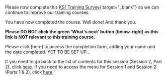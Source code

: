 Please now complete this [KS1 Training Survey](https://docs.google.com/forms/d/1dfKT3_hbo0iDiEM6Mt-Nu9YHkEJOUQD4drcDmXKlARs/edit){:target="_blank"} so we can continue to improve our training courses.

You have now completed the course. Well done! And thank you.

**Please DO NOT click the green 'What's next' button (below-right) as this link is NOT relevant to this training course.**

Please click [here] to access the completion form, adding your name and the date completed. YET TO BE SET UP...

If you need to go back to the list of contents for this session (Session 2, Part 2), click [here](https://projects.raspberrypi.org/en/projects/KS1StorytellingTraining_Session2_Part2_GBICi1b).
If you need to access the menu for Session 1 and Session 2 (Parts 1 & 2), click [here](https://projects.raspberrypi.org/en/pathways/ks1-storytellingtraining-gbici1b).
